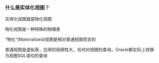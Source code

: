 
### 什么是实体化视图？

实体化视图就是物化视图

物化视图是一种特殊的物理表

“物化”(Materialized)视图是相对普通视图而言的

普通视图是虚拟表，应用的局限性大，任何对视图的查询，Oracle都实际上转换为视图SQL语句的查询














